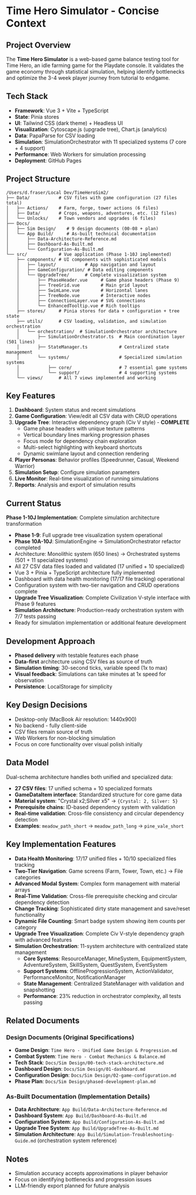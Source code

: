 # Time Hero Simulator - Concise Context

## Project Overview
The **Time Hero Simulator** is a web-based game balance testing tool for Time Hero, an idle farming game for the Playdate console. It validates the game economy through statistical simulation, helping identify bottlenecks and optimize the 3-4 week player journey from tutorial to endgame.

## Tech Stack
- **Framework**: Vue 3 + Vite + TypeScript
- **State**: Pinia stores
- **UI**: Tailwind CSS (dark theme) + Headless UI
- **Visualization**: Cytoscape.js (upgrade tree), Chart.js (analytics)
- **Data**: PapaParse for CSV loading
- **Simulation**: SimulationOrchestrator with 11 specialized systems (7 core + 4 support)
- **Performance**: Web Workers for simulation processing
- **Deployment**: GitHub Pages

## Project Structure
```
/Users/d.fraser/Local Dev/TimeHeroSim2/
├── Data/           # CSV files with game configuration (27 files total)
│   ├── Actions/    # Farm, forge, tower actions (6 files)
│   ├── Data/       # Crops, weapons, adventures, etc. (12 files)
│   └── Unlocks/    # Town vendors and upgrades (6 files)
├── Docs/
│   ├── Sim Design/    # 9 design documents (00-08 + plan)
│   └── App Build/     # As-built technical documentation
│       ├── Data-Architecture-Reference.md
│       ├── Dashboard-As-Built.md
│       └── Configuration-As-Built.md
└── src/            # Vue application (Phase 1-10J implemented)
    ├── components/ # UI components with sophisticated modals
    │   ├── layout/           # App navigation and layout
    │   ├── GameConfiguration/ # Data editing components  
    │   └── UpgradeTree/      # Complete visualization system
    │       ├── PhaseHeader.vue     # Game phase headers (Phase 9)
    │       ├── TreeGrid.vue        # Main grid layout
    │       ├── SwimLane.vue        # Horizontal lanes
    │       ├── TreeNode.vue        # Interactive nodes
    │       ├── ConnectionLayer.vue # SVG connections
    │       └── EnhancedTooltip.vue # Rich tooltips
    ├── stores/     # Pinia stores for data + configuration + tree state
    ├── utils/      # CSV loading, validation, and simulation orchestration
    │   └── orchestration/  # SimulationOrchestrator architecture
    │       ├── SimulationOrchestrator.ts  # Main coordination layer (501 lines)
    │       ├── StateManager.ts            # Centralized state management
    │       └── systems/                   # Specialized simulation systems
    │           ├── core/                  # 7 essential game systems
    │           └── support/               # 4 supporting systems
    └── views/      # All 7 views implemented and working
```

## Key Features
1. **Dashboard**: System status and recent simulations
2. **Game Configuration**: View/edit all CSV data with CRUD operations
3. **Upgrade Tree**: Interactive dependency graph (Civ V style) - **COMPLETE**
   - Game phase headers with unique texture patterns
   - Vertical boundary lines marking progression phases
   - Focus mode for dependency chain exploration
   - Multi-select highlighting with keyboard shortcuts
   - Dynamic swimlane layout and connection rendering
4. **Player Personas**: Behavior profiles (Speedrunner, Casual, Weekend Warrior)
5. **Simulation Setup**: Configure simulation parameters
6. **Live Monitor**: Real-time visualization of running simulations
7. **Reports**: Analysis and export of simulation results

## Current Status
**Phase 1-10J Implementation**: Complete simulation architecture transformation
- **Phase 1-9**: Full upgrade tree visualization system operational  
- **Phase 10A-10J**: SimulationEngine → SimulationOrchestrator refactor completed
- Architecture: Monolithic system (650 lines) → Orchestrated systems (501 + 11 specialized systems)
- All 27 CSV data files loaded and validated (17 unified + 10 specialized)
- Vue 3 + Pinia + TypeScript architecture fully implemented
- Dashboard with data health monitoring (17/17 file tracking) operational
- Configuration system with two-tier navigation and CRUD operations complete
- **Upgrade Tree Visualization**: Complete Civilization V-style interface with Phase 9 features
- **Simulation Architecture**: Production-ready orchestration system with 7/7 tests passing
- Ready for simulation implementation or additional feature development

## Development Approach
- **Phased delivery** with testable features each phase
- **Data-first** architecture using CSV files as source of truth
- **Simulation timing**: 30-second ticks, variable speed (1x to max)
- **Visual feedback**: Simulations can take minutes at 1x speed for observation
- **Persistence**: LocalStorage for simplicity

## Key Design Decisions
- Desktop-only (MacBook Air resolution: 1440x900)
- No backend - fully client-side
- CSV files remain source of truth
- Web Workers for non-blocking simulation
- Focus on core functionality over visual polish initially

## Data Model
Dual-schema architecture handles both unified and specialized data:
- **27 CSV files**: 17 unified schema + 10 specialized formats
- **GameDataItem interface**: Standardized structure for core game data
- **Material system**: "Crystal x2;Silver x5" → `{Crystal: 2, Silver: 5}`
- **Prerequisite chains**: ID-based dependency system with validation
- **Real-time validation**: Cross-file consistency and circular dependency detection
- **Examples**: `meadow_path_short` → `meadow_path_long` → `pine_vale_short`

## Key Implementation Features
- **Data Health Monitoring**: 17/17 unified files + 10/10 specialized files tracking
- **Two-Tier Navigation**: Game screens (Farm, Tower, Town, etc.) → File categories
- **Advanced Modal System**: Complex form management with material arrays
- **Real-Time Validation**: Cross-file prerequisite checking and circular dependency detection
- **Change Tracking**: Sophisticated dirty state management and save/reset functionality
- **Dynamic File Counting**: Smart badge system showing item counts per category
- **Upgrade Tree Visualization**: Complete Civ V-style dependency graph with advanced features
- **Simulation Orchestration**: 11-system architecture with centralized state management
  - **Core Systems**: ResourceManager, MineSystem, EquipmentSystem, AdventureSystem, SkillSystem, QuestSystem, EventSystem
  - **Support Systems**: OfflineProgressionSystem, ActionValidator, PerformanceMonitor, NotificationManager
  - **State Management**: Centralized StateManager with validation and snapshotting
  - **Performance**: 23% reduction in orchestrator complexity, all tests passing

## Related Documents
### Design Documents (Original Specifications)
- **Game Design**: `Time Hero - Unified Game Design & Progression.md`
- **Combat System**: `Time Hero - Combat Mechanics & Balance.md`
- **Tech Stack**: `Docs/Sim Design/00-tech-stack-architecture.md`
- **Dashboard Design**: `Docs/Sim Design/01-dashboard.md`
- **Configuration Design**: `Docs/Sim Design/02-game-configuration.md`
- **Phase Plan**: `Docs/Sim Design/phased-development-plan.md`

### As-Built Documentation (Implementation Details)
- **Data Architecture**: `App Build/Data-Architecture-Reference.md`
- **Dashboard System**: `App Build/Dashboard-As-Built.md`
- **Configuration System**: `App Build/Configuration-As-Built.md`
- **Upgrade Tree System**: `App Build/UpgradeTree-As-Built.md`
- **Simulation Architecture**: `App Build/Simulation-Troubleshooting-Guide.md` (orchestration system reference)

## Notes
- Simulation accuracy accepts approximations in player behavior
- Focus on identifying bottlenecks and progression issues
- LLM-friendly export planned for future analysis